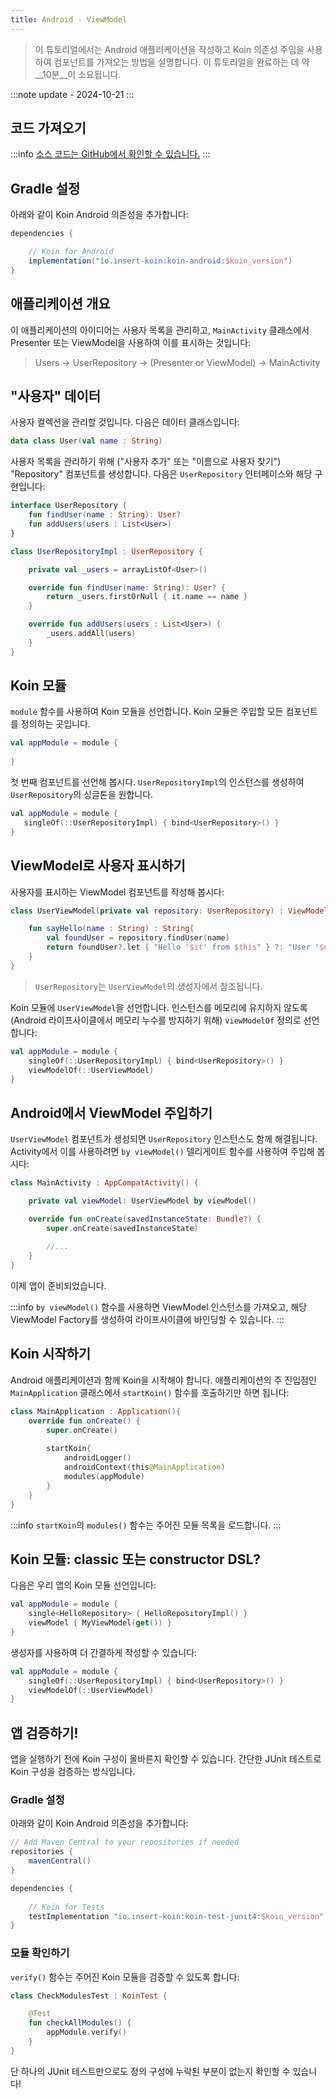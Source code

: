 ```yaml
---
title: Android - ViewModel
---
```


> 이 튜토리얼에서는 Android 애플리케이션을 작성하고 Koin 의존성 주입을 사용하여 컴포넌트를 가져오는 방법을 설명합니다.
> 이 튜토리얼을 완료하는 데 약 __10분__이 소요됩니다.

:::note
update - 2024-10-21
:::

## 코드 가져오기

:::info
[소스 코드는 GitHub에서 확인할 수 있습니다.](https://github.com/InsertKoinIO/koin-getting-started/tree/main/android)
:::

## Gradle 설정

아래와 같이 Koin Android 의존성을 추가합니다:

```groovy
dependencies {

    // Koin for Android
    implementation("io.insert-koin:koin-android:$koin_version")
}
```

## 애플리케이션 개요

이 애플리케이션의 아이디어는 사용자 목록을 관리하고, `MainActivity` 클래스에서 Presenter 또는 ViewModel을 사용하여 이를 표시하는 것입니다:

> Users -> UserRepository -> (Presenter or ViewModel) -> MainActivity

## "사용자" 데이터

사용자 컬렉션을 관리할 것입니다. 다음은 데이터 클래스입니다:

```kotlin
data class User(val name : String)
```

사용자 목록을 관리하기 위해 ("사용자 추가" 또는 "이름으로 사용자 찾기") "Repository" 컴포넌트를 생성합니다. 다음은 `UserRepository` 인터페이스와 해당 구현입니다:

```kotlin
interface UserRepository {
    fun findUser(name : String): User?
    fun addUsers(users : List<User>)
}

class UserRepositoryImpl : UserRepository {

    private val _users = arrayListOf<User>()

    override fun findUser(name: String): User? {
        return _users.firstOrNull { it.name == name }
    }

    override fun addUsers(users : List<User>) {
        _users.addAll(users)
    }
}
```

## Koin 모듈

`module` 함수를 사용하여 Koin 모듈을 선언합니다. Koin 모듈은 주입할 모든 컴포넌트를 정의하는 곳입니다.

```kotlin
val appModule = module {
    
}
```

첫 번째 컴포넌트를 선언해 봅시다. `UserRepositoryImpl`의 인스턴스를 생성하여 `UserRepository`의 싱글톤을 원합니다.

```kotlin
val appModule = module {
   singleOf(::UserRepositoryImpl) { bind<UserRepository>() }
}
```

## ViewModel로 사용자 표시하기

사용자를 표시하는 ViewModel 컴포넌트를 작성해 봅시다:

```kotlin
class UserViewModel(private val repository: UserRepository) : ViewModel() {

    fun sayHello(name : String) : String{
        val foundUser = repository.findUser(name)
        return foundUser?.let { "Hello '$it' from $this" } ?: "User '$name' not found!"
    }
}
```

> `UserRepository`는 `UserViewModel`의 생성자에서 참조됩니다.

Koin 모듈에 `UserViewModel`을 선언합니다. 인스턴스를 메모리에 유지하지 않도록 (Android 라이프사이클에서 메모리 누수를 방지하기 위해) `viewModelOf` 정의로 선언합니다:

```kotlin
val appModule = module {
    singleOf(::UserRepositoryImpl) { bind<UserRepository>() }
    viewModelOf(::UserViewModel)
}
```

## Android에서 ViewModel 주입하기

`UserViewModel` 컴포넌트가 생성되면 `UserRepository` 인스턴스도 함께 해결됩니다. Activity에서 이를 사용하려면 `by viewModel()` 델리게이트 함수를 사용하여 주입해 봅시다:

```kotlin
class MainActivity : AppCompatActivity() {

    private val viewModel: UserViewModel by viewModel()

    override fun onCreate(savedInstanceState: Bundle?) {
        super.onCreate(savedInstanceState)
        
        //...
    }
}
```

이제 앱이 준비되었습니다.

:::info
`by viewModel()` 함수를 사용하면 ViewModel 인스턴스를 가져오고, 해당 ViewModel Factory를 생성하여 라이프사이클에 바인딩할 수 있습니다.
:::

## Koin 시작하기

Android 애플리케이션과 함께 Koin을 시작해야 합니다. 애플리케이션의 주 진입점인 `MainApplication` 클래스에서 `startKoin()` 함수를 호출하기만 하면 됩니다:

```kotlin
class MainApplication : Application(){
    override fun onCreate() {
        super.onCreate()
        
        startKoin{
            androidLogger()
            androidContext(this@MainApplication)
            modules(appModule)
        }
    }
}
```

:::info
`startKoin`의 `modules()` 함수는 주어진 모듈 목록을 로드합니다.
:::

## Koin 모듈: classic 또는 constructor DSL?

다음은 우리 앱의 Koin 모듈 선언입니다:

```kotlin
val appModule = module {
    single<HelloRepository> { HelloRepositoryImpl() }
    viewModel { MyViewModel(get()) }
}
```

생성자를 사용하여 더 간결하게 작성할 수 있습니다:

```kotlin
val appModule = module {
    singleOf(::UserRepositoryImpl) { bind<UserRepository>() }
    viewModelOf(::UserViewModel)
}
```

## 앱 검증하기!

앱을 실행하기 전에 Koin 구성이 올바른지 확인할 수 있습니다. 간단한 JUnit 테스트로 Koin 구성을 검증하는 방식입니다.

### Gradle 설정

아래와 같이 Koin Android 의존성을 추가합니다:

```groovy
// Add Maven Central to your repositories if needed
repositories {
	mavenCentral()    
}

dependencies {
    
    // Koin for Tests
    testImplementation "io.insert-koin:koin-test-junit4:$koin_version"
}
```

### 모듈 확인하기

`verify()` 함수는 주어진 Koin 모듈을 검증할 수 있도록 합니다:

```kotlin
class CheckModulesTest : KoinTest {

    @Test
    fun checkAllModules() {
        appModule.verify()
    }
}
```

단 하나의 JUnit 테스트만으로도 정의 구성에 누락된 부분이 없는지 확인할 수 있습니다!